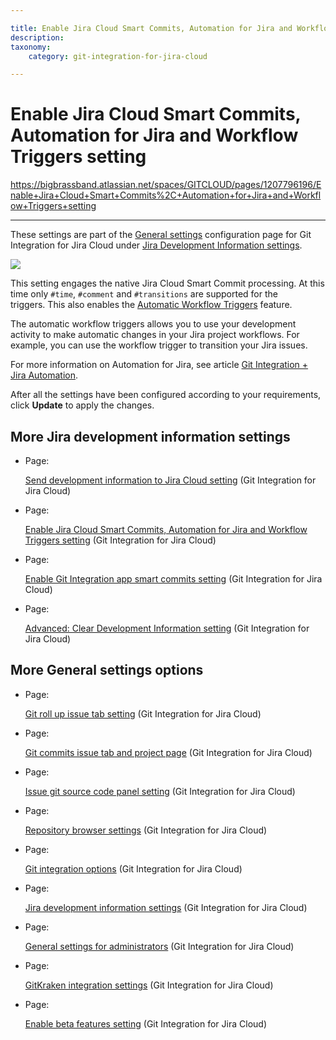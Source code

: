 ```yaml
---

title: Enable Jira Cloud Smart Commits, Automation for Jira and Workflow Triggers setting
description:
taxonomy:
    category: git-integration-for-jira-cloud

---
```


# Enable Jira Cloud Smart Commits, Automation for Jira and Workflow Triggers setting

<https://bigbrassband.atlassian.net/spaces/GITCLOUD/pages/1207796196/Enable+Jira+Cloud+Smart+Commits%2C+Automation+for+Jira+and+Workflow+Triggers+setting>

* * *

These settings are part of the [General settings](/wiki/spaces/GITCLOUD/pages/781942911/General+Settings) configuration page for Git Integration for Jira Cloud under [Jira Development Information settings](/wiki/spaces/GITCLOUD/pages/1207796181/Jira+development+information+settings).

![](https://bigbrassband.atlassian.net/wiki/download/thumbnails/1207796196/gitcloud-gencfg-enable-smart-commits-automation.png?version=1&modificationDate=1645098206103&cacheVersion=1&api=v2&width=548&height=253)

This setting engages the native Jira Cloud Smart Commit processing. At this time only `#time`, `#comment` and `#transitions` are supported for the triggers. This also enables the [Automatic Workflow Triggers](/wiki/spaces/GITCLOUD/pages/1940783182/Automatic+Workflow+Triggers) feature.

The automatic workflow triggers allows you to use your development activity to make automatic changes in your Jira project workflows. For example, you can use the workflow trigger to transition your Jira issues.

For more information on Automation for Jira, see article [Git Integration + Jira Automation](https://bigbrassband.atlassian.net/wiki/spaces/GITCLOUD/pages/1698922497/Git+Integration+Jira+Automation).

After all the settings have been configured according to your requirements, click **Update** to apply the changes.

## More Jira development information settings

*   Page:
    
    [Send development information to Jira Cloud setting](/wiki/spaces/GITCLOUD/pages/1207829176/Send+development+information+to+Jira+Cloud+setting) (Git Integration for Jira Cloud)
    
*   Page:
    
    [Enable Jira Cloud Smart Commits, Automation for Jira and Workflow Triggers setting](/wiki/spaces/GITCLOUD/pages/1207796196/Enable+Jira+Cloud+Smart+Commits%2C+Automation+for+Jira+and+Workflow+Triggers+setting) (Git Integration for Jira Cloud)
    
*   Page:
    
    [Enable Git Integration app smart commits setting](/wiki/spaces/GITCLOUD/pages/1207829205/Enable+Git+Integration+app+smart+commits+setting) (Git Integration for Jira Cloud)
    
*   Page:
    
    [Advanced: Clear Development Information setting](/wiki/spaces/GITCLOUD/pages/1207829225/Advanced%3A+Clear+Development+Information+setting) (Git Integration for Jira Cloud)
    

## More General settings options

*   Page:
    
    [Git roll up issue tab setting](/wiki/spaces/GITCLOUD/pages/1207796128/Git+roll+up+issue+tab+setting) (Git Integration for Jira Cloud)
    
*   Page:
    
    [Git commits issue tab and project page](/wiki/spaces/GITCLOUD/pages/1207829071/Git+commits+issue+tab+and+project+page) (Git Integration for Jira Cloud)
    
*   Page:
    
    [Issue git source code panel setting](/wiki/spaces/GITCLOUD/pages/1207829089/Issue+git+source+code+panel+setting) (Git Integration for Jira Cloud)
    
*   Page:
    
    [Repository browser settings](/wiki/spaces/GITCLOUD/pages/1207829111/Repository+browser+settings) (Git Integration for Jira Cloud)
    
*   Page:
    
    [Git integration options](/wiki/spaces/GITCLOUD/pages/1207829137/Git+integration+options) (Git Integration for Jira Cloud)
    
*   Page:
    
    [Jira development information settings](/wiki/spaces/GITCLOUD/pages/1207796181/Jira+development+information+settings) (Git Integration for Jira Cloud)
    
*   Page:
    
    [General settings for administrators](/wiki/spaces/GITCLOUD/pages/1923025087/General+settings+for+administrators) (Git Integration for Jira Cloud)
    
*   Page:
    
    [GitKraken integration settings](/wiki/spaces/GITCLOUD/pages/1980563563/GitKraken+integration+settings) (Git Integration for Jira Cloud)
    
*   Page:
    
    [Enable beta features setting](/wiki/spaces/GITCLOUD/pages/2070216724/Enable+beta+features+setting) (Git Integration for Jira Cloud)